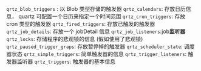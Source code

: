 

`qrtz_blob_triggers` : 以 Blob 类型存储的触发器
`qrtz_calendars`: 存放日历信息， quartz 可配置一个日历来指定一个时间范围
`qrtz_cron_triggers`: 存放 cron 类型的触发器
`qrtz_fired_triggers`: 存放已触发的触发器
`qrtz_job_details`: 存放一个 jobDetail 信息
`qrtz_job_listeners`:job**监听器**
`qrtz_locks`: 存储程序的悲观锁的信息 (假如使用了悲观锁)
`qrtz_paused_trigger_graps`: 存放暂停掉的触发器
`qrtz_scheduler_state`: 调度器状态
`qrtz_simple_triggers`: 简单触发器的信息
`qrtz_trigger_listeners`: 触发器监听器
`qrtz_triggers`: 触发器的基本信息

